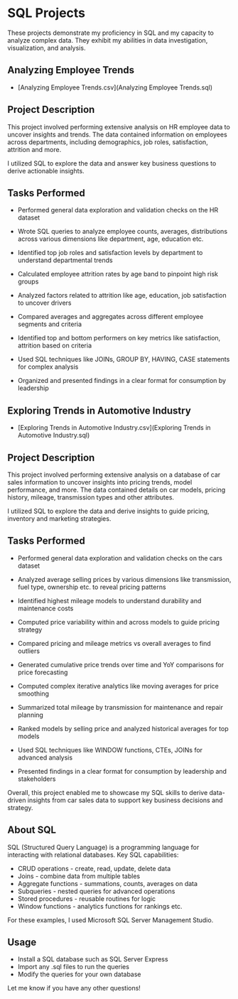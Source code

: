 # SQL Projects

These projects demonstrate my proficiency in SQL and my capacity to analyze complex data. They exhibit my abilities in data investigation, visualization, and analysis.

## Analyzing Employee Trends

- [Analyzing Employee Trends.csv](Analyzing Employee Trends.sql) 

## Project Description

This project involved performing extensive analysis on HR employee data to uncover insights and trends. The data contained information on employees across departments, including demographics, job roles, satisfaction, attrition and more.

I utilized SQL to explore the data and answer key business questions to derive actionable insights.

## Tasks Performed

- Performed general data exploration and validation checks on the HR dataset

- Wrote SQL queries to analyze employee counts, averages, distributions across various dimensions like department, age, education etc.

- Identified top job roles and satisfaction levels by department to understand departmental trends

- Calculated employee attrition rates by age band to pinpoint high risk groups

- Analyzed factors related to attrition like age, education, job satisfaction to uncover drivers

- Compared averages and aggregates across different employee segments and criteria

- Identified top and bottom performers on key metrics like satisfaction, attrition based on criteria

- Used SQL techniques like JOINs, GROUP BY, HAVING, CASE statements for complex analysis 

- Organized and presented findings in a clear format for consumption by leadership

## Exploring Trends in Automotive Industry

- [Exploring Trends in Automotive Industry.csv](Exploring Trends in Automotive Industry.sql) 


## Project Description

This project involved performing extensive analysis on a database of car sales information to uncover insights into pricing trends, model performance, and more. The data contained details on car models, pricing history, mileage, transmission types and other attributes. 

I utilized SQL to explore the data and derive insights to guide pricing, inventory and marketing strategies.

## Tasks Performed

- Performed general data exploration and validation checks on the cars dataset 

- Analyzed average selling prices by various dimensions like transmission, fuel type, ownership etc. to reveal pricing patterns

- Identified highest mileage models to understand durability and maintenance costs

- Computed price variability within and across models to guide pricing strategy

- Compared pricing and mileage metrics vs overall averages to find outliers 

- Generated cumulative price trends over time and YoY comparisons for price forecasting

- Computed complex iterative analytics like moving averages for price smoothing

- Summarized total mileage by transmission for maintenance and repair planning

- Ranked models by selling price and analyzed historical averages for top models

- Used SQL techniques like WINDOW functions, CTEs, JOINs for advanced analysis

- Presented findings in a clear format for consumption by leadership and stakeholders

Overall, this project enabled me to showcase my SQL skills to derive data-driven insights from car sales data to support key business decisions and strategy.


## About SQL

SQL (Structured Query Language) is a programming language for interacting with relational databases. Key SQL capabilities:

- CRUD operations - create, read, update, delete data
- Joins - combine data from multiple tables
- Aggregate functions - summations, counts, averages on data
- Subqueries - nested queries for advanced operations
- Stored procedures - reusable routines for logic
- Window functions - analytics functions for rankings etc.

For these examples, I used Microsoft SQL Server Management Studio.

## Usage

- Install a SQL database such as SQL Server Express
- Import any .sql files to run the queries
- Modify the queries for your own database

Let me know if you have any other questions!
